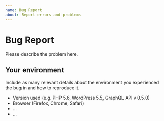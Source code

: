 ```yaml
---
name: Bug Report
about: Report errors and problems
---
```


# Bug Report

Please describe the problem here.

## Your environment

Include as many relevant details about the environment you experienced the bug in and how to reproduce it.

* Version used (e.g. PHP 5.6, WordPress 5.5, GraphQL API v 0.5.0)
* Browser (Firefox, Chrome, Safari)
* ...
* ...

